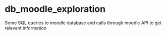 # db_moodle_exploration
Some SQL queries to moodle database and calls through moodle API to get relevant information
